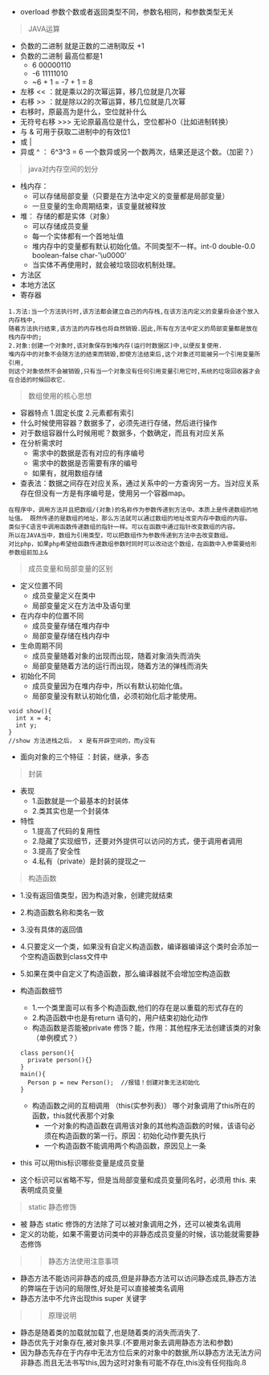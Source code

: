 + overload 参数个数或者返回类型不同，参数名相同，和参数类型无关
  
> JAVA运算
+ 负数的二进制 就是正数的二进制取反 +1
+ 负数的二进制 最高位都是1
  + 6 00000110
  + -6 11111010
  + ~6 + 1 = -7 + 1 = 8
+ 左移 << ：就是乘以2的次幂运算，移几位就是几次幂
+ 右移 >> ：就是除以2的次幂运算，移几位就是几次幂
+ 右移时，原最高为是什么，空位就补什么
+ 无符号右移 >>> 无论原最高位是什么，空位都补0（比如进制转换）
+ 与 & 可用于获取二进制中的有效位1
+ 或 | 
+ 异或 ^  ： 6^3^3 = 6 一个数异或另一个数两次，结果还是这个数。（加密？）
> java对内存空间的划分
+ 栈内存：
  + 可以存储局部变量（只要是在方法中定义的变量都是局部变量） 
  + 一旦变量的生命周期结束，该变量就被释放
+ 堆： 存储的都是实体（对象）
  + 可以存储成员变量
  + 每一个实体都有一个首地址值
  + 堆内存中的变量都有默认初始化值。不同类型不一样。int-0 double-0.0 boolean-false char-'\u0000'
  + 当实体不再使用时，就会被垃圾回收机制处理。
+ 方法区
+ 本地方法区
+ 寄存器
```
1.方法:当一个方法执行时,该方法都会建立自己的内存栈,在该方法内定义的变量将会逐个放入内存栈中,
随着方法执行结束,该方法的内存栈也将自然销毁.因此,所有在方法中定义的局部变量都是放在栈内存中的;
2.对象:创建一个对象时,该对象保存到堆内存(运行时数据区)中,以便反复使用.
堆内存中的对象不会随方法的结束而销毁,即使方法结束后,这个对象还可能被另一个引用变量所引用,
则这个对象依然不会被销毁,只有当一个对象没有任何引用变量引用它时,系统的垃圾回收器才会在合适的时候回收它.
```

> 数组使用的核心思想
+ 容器特点 1.固定长度   2.元素都有索引
+ 什么时候使用容器？数据多了，必须先进行存储，然后进行操作
+ 对于数组容器什么时候用呢？数据多，个数确定，而且有对应关系
+ 在分析需求时
  + 需求中的数据是否有对应的有序编号
  + 需求中的数据是否需要有序的编号
  + 如果有，就用数组存储
+ 查表法：数据之间存在对应关系，通过关系中的一方查询另一方。当对应关系存在但没有一方是有序编号是，使用另一个容器map。

```
在程序中，调用方法并且把数组/(对象)的名称作为参数传递到方法中。本质上是传递数组的地址值。 既然传递的是数组的地址，那么方法就可以通过数组的地址改变内存中数组的内容。
类似于C语言中调用函数传递数组的指针一样。可以在函数中通过指针改变数组的内容。
所以在JAVA当中，数组为引用类型，可以把数组作为参数传递到方法中去改变数组。
对比php，如果php希望给函数传递数组参数时同时可以改动这个数组，在函数中入参需要给形参数组前加上&
```
>成员变量和局部变量的区别
+ 定义位置不同
  + 成员变量定义在类中
  + 局部变量定义在方法中及语句里
+ 在内存中的位置不同
  + 成员变量存储在堆内存中
  + 局部变量存储在栈内存中
+ 生命周期不同
  + 成员变量随着对象的出现而出现，随着对象消失而消失
  + 局部变量随着方法的运行而出现，随着方法的弹栈而消失 
+ 初始化不同
  + 成员变量因为在堆内存中，所以有默认初始化值。
  + 局部变量没有默认初始化值，必须初始化后才能使用。 
```
void show(){
  int x = 4;
  int y;
}
//show 方法进栈之后， x 是有开辟空间的，而y没有
```
+ 面向对象的三个特征 ：封装，继承，多态

>封装
+ 表现
  + 1.函数就是一个最基本的封装体
  + 2.类其实也是一个封装体
+ 特性
  + 1.提高了代码的复用性
  + 2.隐藏了实现细节，还要对外提供可以访问的方式，便于调用者调用
  + 3.提高了安全性
  + 4.私有（private）是封装的提现之一

>构造函数
+ 1.没有返回值类型，因为构造对象，创建完就结束
+ 2.构造函数名称和类名一致
+ 3.没有具体的返回值
+ 4.只要定义一个类，如果没有自定义构造函数，编译器编译这个类时会添加一个空构造函数到class文件中
+ 5.如果在类中自定义了构造函数，那么编译器就不会增加空构造函数
+ 构造函数细节
  + 1.一个类里面可以有多个构造函数,他们的存在是以重载的形式存在的
  + 2.构造函数中也是有return 语句的，用户结束初始化动作
  + 构造函数是否能被private 修饰？能，作用：其他程序无法创建该类的对象（单例模式？）
  ```
  class person(){
    private person(){}
  }
  main(){
    Person p = new Person();  //报错！创建对象无法初始化
  }
  ```
  + 构造函数之间的互相调用 （this(实参列表)） 哪个对象调用了this所在的函数，this就代表那个对象
    + 一个对象的构造函数在调用该对象的其他构造函数的时候，该语句必须在构造函数的第一行。原因：初始化动作要先执行 
    + 一个构造函数不能调用两个构造函数，原因见上一条
  
+ this 可以用this标识哪些变量是成员变量
+ 这个标识可以省略不写，但是当局部变量和成员变量同名时，必须用 this. 来表明成员变量
  
> static 静态修饰
+ 被 静态 static 修饰的方法除了可以被对象调用之外，还可以被类名调用
+ 定义的功能，如果不需要访问类中的非静态成员变量的时候，该功能就需要静态修饰
>>静态方法使用注意事项
+ 静态方法不能访问非静态的成员,但是非静态方法可以访问静态成员,静态方法的弊端在于访问的局限性,好处是可以直接被类名调用
+ 静态方法中不允许出现this super 关键字
>>原理说明
+ 静态是随着类的加载就加载了,也是随着类的消失而消失了.
+ 静态优先于对象存在,被对象共享.(不要用对象去调用静态方法和参数)
+ 因为静态先存在于内存中无法方位后来的对象中的数据,所以静态方法无法方问非静态.而且无法书写this,因为这时对象有可能不存在,this没有任何指向.ß

